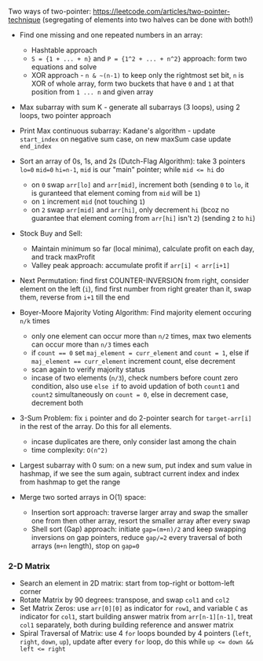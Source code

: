 Two ways of two-pointer: https://leetcode.com/articles/two-pointer-technique (segregating of elements into two halves can be done with both!)
- Find one missing and one repeated numbers in an array:
  - Hashtable approach
  - `S = {1 + ... + n}` and `P = {1^2 + ... + n^2}` approach: form two equations and solve
  - XOR approach - `n & ~(n-1)` to keep only the rightmost set bit, `n` is XOR of whole array, form two buckets that have `0` and `1` at that position from `1 ... n` and given array
- Max subarray with sum K - generate all subarrays (3 loops), using 2 loops, two pointer approach
- Print Max continuous subarray: Kadane's algorithm - update `start_index` on negative sum case, on new maxSum case update `end_index`
- Sort an array of 0s, 1s, and 2s (Dutch-Flag Algorithm): take 3 pointers `lo=0` `mid=0` `hi=n-1`, `mid` is our "main" pointer; while `mid <= hi` do
	
	- on `0` swap `arr[lo]` and `arr[mid]`, increment both (sending `0` to `lo`, it is guranteed that element coming from `mid` will be `1`)
	- on `1` increment `mid` (not touching `1`)
	- on `2` swap `arr[mid]` and `arr[hi]`, only decrement `hi` (bcoz no guarantee that element coming from `arr[hi]` isn't `2`) (sending `2` to `hi`)
- Stock Buy and Sell:
  - Maintain minimum so far (local minima), calculate profit on each day, and track maxProfit
  - Valley peak approach: accumulate profit if `arr[i] < arr[i+1]`
- Next Permutation: find first COUNTER-INVERSION from right, consider element on the left (`i`), find first number from right greater than it, swap them, reverse from `i+1` till the end
- Boyer-Moore Majority Voting Algorithm: Find majority element occuring `n/k` times
	- only one element can occur more than `n/2` times, max two elements can occur more than `n/3` times each
	- if `count == 0` set `maj_element = curr_element` and `count = 1`, else if `maj_element == curr_element` increment count, else decrement
	- scan again to verify majority status
	- incase of two elements (`n/3`), check numbers before count zero condition, also use `else if` to avoid updation of both `count1` and `count2` simultaneously on `count = 0`, else in decrement case, decrement both
- 3-Sum Problem: fix `i` pointer and do 2-pointer search for `target-arr[i]` in the rest of the array. Do this for all elements. 
	- incase duplicates are there, only consider last among the chain
	- time complexity: `O(n^2)`
- Largest subarray with 0 sum: on a new sum, put index and sum value in hashmap, if we see the sum again, subtract current index and index from hashmap to get the range 
- Merge two sorted arrays in O(1) space:
	- Insertion sort approach: traverse larger array and swap the smaller one from then other array, resort the smaller array after every swap
	- Shell sort (Gap) approach: initiate `gap=(m+n)/2` and keep swapping inversions on gap pointers, reduce `gap/=2` every traversal of both arrays (`m+n` length), stop on `gap=0`

### 2-D Matrix
- Search an element in 2D matrix: start from top-right or bottom-left corner
- Rotate Matrix by 90 degrees: transpose, and swap `col1` and `col2`
- Set Matrix Zeros: use `arr[0][0]` as indicator for `row1`, and variable `C` as indicator for `col1`, start building answer matrix from `arr[n-1][n-1]`, treat `col1` separately, both during building reference and answer matrix
- Spiral Traversal of Matrix: use 4 `for` loops bounded by 4 pointers (`left`, `right`, `down`, `up`), update after every `for` loop, do this while `up <= down && left <= right`
